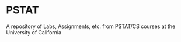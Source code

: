 # PSTAT
A repository of Labs, Assignments, etc. from PSTAT/CS courses at the University of California
